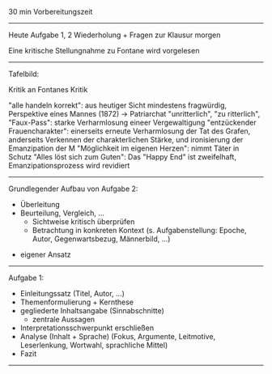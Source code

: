 30 min Vorbereitungszeit

---

Heute Aufgabe 1, 2 Wiederholung + Fragen zur Klausur morgen

Eine kritische Stellungnahme zu Fontane wird vorgelesen

---

Tafelbild:

Kritik an Fontanes Kritik

"alle handeln korrekt": aus heutiger Sicht mindestens fragwürdig, Perspektive eines Mannes (1872) -> Patriarchat
"unritterlich", "zu ritterlich", "Faux-Pass": starke Verharmlosung eineer Vergewaltigung
"entzückender Frauencharakter": einerseits erneute Verharmlosung der Tat des Grafen, anderseits Verkennen der charakterlichen Stärke, und ironisierung der Emanzipation der M
"Möglichkeit im eigenen Herzen": nimmt Täter in Schutz
"Alles löst sich zum Guten": Das "Happy End" ist zweifelhaft, Emanzipationsprozess wird revidiert

---

Grundlegender Aufbau von Aufgabe 2:
- Überleitung
- Beurteilung, Vergleich, ...
  - Sichtweise kritisch überprüfen
  - Betrachtung in konkreten Kontext (s. Aufgabenstellung: Epoche, Autor, Gegenwartsbezug, Männerbild, ...)
+ eigener Ansatz

---

Aufgabe 1:

- Einleitungssatz (Titel, Autor, ...)
- Themenformulierung + Kernthese
- gegliederte Inhaltsangabe (Sinnabschnitte)
  + zentrale Aussagen
- Interpretationsschwerpunkt erschließen
- Analyse (Inhalt + Sprache) (Fokus, Argumente, Leitmotive, Leserlenkung, Wortwahl, sprachliche Mittel)
- Fazit

---
